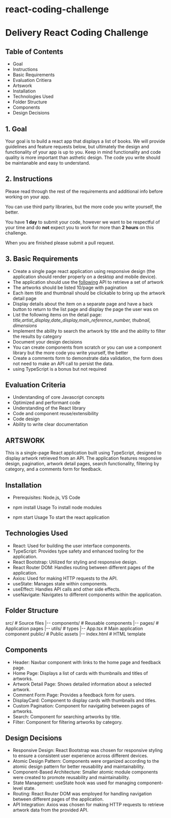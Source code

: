 # react-coding-challenge
# Delivery React Coding Challenge

## Table of Contents
- Goal
- Instructions
- Basic Requirements
- Evaluation Critiera
- Artswork
- Installation
- Technologies Used
- Folder Structure
- Components
- Design Decisions

## 1. Goal

Your goal is to build a react app that displays a list of books. We will provide guidelines and feature requests below, but ultimately the design and functionality of your app is up to you. Keep in mind functionality and code quality is more important than asthetic design.  The code you write should be maintanable and easy to understand.

## 2. Instructions

Please read through the rest of the requirements and additional info before working on your app.

You can use third party libraries, but the more code you write yourself, the better.

You have **1 day** to submit your code, however we want to be respectful of your time and do **not** expect you to work for more than **2 hours** on this challenge.

When you are finished please submit a pull request.

## 3. Basic Requirements

- Create a single page react application using responsive design (the application should render properly on a desktop and mobile device).
- The application should use the [following](https://api.artic.edu/docs/#quick-start) API to retrieve a set of artwork
- The artworks should be listed 10/page with pagination
- Each item title and thumbnail should be clickable to bring up the artwork detail page
- Display details about the item on a separate page and have a back button to return to the list page and display the page the user was on
- List the following items on the detail page: _title,artist_display,date_display,main_reference_number, thubnail, dimensions_
- Implement the ability to search the artwork by title and the ability to filter the results by category
- Document your design decisions
- You can create components from scratch or you can use a component library but the more code you write yourself, the better
- Create a comments form to demonstrate data validation, the form does not need to make an API call to persist the data.
- using TypeScript is a bonus but not required

## Evaluation Criteria

- Understanding of core Javascript concepts
- Optimized and performant code
- Understanding of the React library
- Code and component reuse/extensibility
- Code design
- Ability to write clear documentation


## ARTSWORK

This is a single-page React application built using TypeScript, designed to display artwork retrieved from an API. The application features responsive design, pagination, artwork detail pages, search functionality, filtering by category, and a comments form for feedback.

## Installation
- Prerequisites: Node.js, VS Code
- npm install
Usage
To install node modules

- npm start
Usage
To start the react application 

## Technologies Used
- React: Used for building the user interface components.
- TypeScript: Provides type safety and enhanced tooling for the application.
- React Bootstrap: Utilized for styling and responsive design.
- React Router DOM: Handles routing between different pages of the application.
- Axios: Used for making HTTP requests to the API.
- useState: Manages state within components.
- useEffect: Handles API calls and other side effects.
- useNavigate: Navigates to different components within the application.

## Folder Structure
src/                  # Source files
  |-- components/     # Reusable components
  |-- pages/          # Application pages
  |-- utils/          # types
  |-- App.tsx         # Main application component
public/               # Public assets
  |-- index.html      # HTML template

## Components
- Header: Navbar component with links to the home page and feedback page.
- Home Page: Displays a list of cards with thumbnails and titles of artworks.
- Artwork Detail Page: Shows detailed information about a selected artwork.
- Comment Form Page: Provides a feedback form for users.
- DisplayCard: Component to display cards with thumbnails and titles.
- Custom Pagination: Component for navigating between pages of artworks.
- Search: Component for searching artworks by title.
- Filter: Component for filtering artworks by category.

## Design Decisions
- Responsive Design: React Bootstrap was chosen for responsive styling to ensure a consistent user experience across different devices.
- Atomic Design Pattern: Components were organized according to the atomic design pattern for better reusability and maintainability.
- Component-Based Architecture: Smaller atomic module components were created to promote reusability and maintainability.
- State Management: useState hook was used for managing component-level state.
- Routing: React Router DOM was employed for handling navigation between different pages of the application.
- API Integration: Axios was chosen for making HTTP requests to retrieve artwork data from the provided API.
